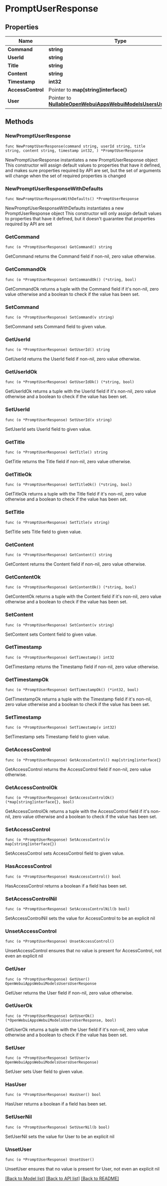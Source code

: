 # PromptUserResponse

## Properties

Name | Type | Description | Notes
------------ | ------------- | ------------- | -------------
**Command** | **string** |  | 
**UserId** | **string** |  | 
**Title** | **string** |  | 
**Content** | **string** |  | 
**Timestamp** | **int32** |  | 
**AccessControl** | Pointer to **map[string]interface{}** |  | [optional] 
**User** | Pointer to [**NullableOpenWebuiAppsWebuiModelsUsersUserResponse**](OpenWebuiAppsWebuiModelsUsersUserResponse.md) |  | [optional] 

## Methods

### NewPromptUserResponse

`func NewPromptUserResponse(command string, userId string, title string, content string, timestamp int32, ) *PromptUserResponse`

NewPromptUserResponse instantiates a new PromptUserResponse object
This constructor will assign default values to properties that have it defined,
and makes sure properties required by API are set, but the set of arguments
will change when the set of required properties is changed

### NewPromptUserResponseWithDefaults

`func NewPromptUserResponseWithDefaults() *PromptUserResponse`

NewPromptUserResponseWithDefaults instantiates a new PromptUserResponse object
This constructor will only assign default values to properties that have it defined,
but it doesn't guarantee that properties required by API are set

### GetCommand

`func (o *PromptUserResponse) GetCommand() string`

GetCommand returns the Command field if non-nil, zero value otherwise.

### GetCommandOk

`func (o *PromptUserResponse) GetCommandOk() (*string, bool)`

GetCommandOk returns a tuple with the Command field if it's non-nil, zero value otherwise
and a boolean to check if the value has been set.

### SetCommand

`func (o *PromptUserResponse) SetCommand(v string)`

SetCommand sets Command field to given value.


### GetUserId

`func (o *PromptUserResponse) GetUserId() string`

GetUserId returns the UserId field if non-nil, zero value otherwise.

### GetUserIdOk

`func (o *PromptUserResponse) GetUserIdOk() (*string, bool)`

GetUserIdOk returns a tuple with the UserId field if it's non-nil, zero value otherwise
and a boolean to check if the value has been set.

### SetUserId

`func (o *PromptUserResponse) SetUserId(v string)`

SetUserId sets UserId field to given value.


### GetTitle

`func (o *PromptUserResponse) GetTitle() string`

GetTitle returns the Title field if non-nil, zero value otherwise.

### GetTitleOk

`func (o *PromptUserResponse) GetTitleOk() (*string, bool)`

GetTitleOk returns a tuple with the Title field if it's non-nil, zero value otherwise
and a boolean to check if the value has been set.

### SetTitle

`func (o *PromptUserResponse) SetTitle(v string)`

SetTitle sets Title field to given value.


### GetContent

`func (o *PromptUserResponse) GetContent() string`

GetContent returns the Content field if non-nil, zero value otherwise.

### GetContentOk

`func (o *PromptUserResponse) GetContentOk() (*string, bool)`

GetContentOk returns a tuple with the Content field if it's non-nil, zero value otherwise
and a boolean to check if the value has been set.

### SetContent

`func (o *PromptUserResponse) SetContent(v string)`

SetContent sets Content field to given value.


### GetTimestamp

`func (o *PromptUserResponse) GetTimestamp() int32`

GetTimestamp returns the Timestamp field if non-nil, zero value otherwise.

### GetTimestampOk

`func (o *PromptUserResponse) GetTimestampOk() (*int32, bool)`

GetTimestampOk returns a tuple with the Timestamp field if it's non-nil, zero value otherwise
and a boolean to check if the value has been set.

### SetTimestamp

`func (o *PromptUserResponse) SetTimestamp(v int32)`

SetTimestamp sets Timestamp field to given value.


### GetAccessControl

`func (o *PromptUserResponse) GetAccessControl() map[string]interface{}`

GetAccessControl returns the AccessControl field if non-nil, zero value otherwise.

### GetAccessControlOk

`func (o *PromptUserResponse) GetAccessControlOk() (*map[string]interface{}, bool)`

GetAccessControlOk returns a tuple with the AccessControl field if it's non-nil, zero value otherwise
and a boolean to check if the value has been set.

### SetAccessControl

`func (o *PromptUserResponse) SetAccessControl(v map[string]interface{})`

SetAccessControl sets AccessControl field to given value.

### HasAccessControl

`func (o *PromptUserResponse) HasAccessControl() bool`

HasAccessControl returns a boolean if a field has been set.

### SetAccessControlNil

`func (o *PromptUserResponse) SetAccessControlNil(b bool)`

 SetAccessControlNil sets the value for AccessControl to be an explicit nil

### UnsetAccessControl
`func (o *PromptUserResponse) UnsetAccessControl()`

UnsetAccessControl ensures that no value is present for AccessControl, not even an explicit nil
### GetUser

`func (o *PromptUserResponse) GetUser() OpenWebuiAppsWebuiModelsUsersUserResponse`

GetUser returns the User field if non-nil, zero value otherwise.

### GetUserOk

`func (o *PromptUserResponse) GetUserOk() (*OpenWebuiAppsWebuiModelsUsersUserResponse, bool)`

GetUserOk returns a tuple with the User field if it's non-nil, zero value otherwise
and a boolean to check if the value has been set.

### SetUser

`func (o *PromptUserResponse) SetUser(v OpenWebuiAppsWebuiModelsUsersUserResponse)`

SetUser sets User field to given value.

### HasUser

`func (o *PromptUserResponse) HasUser() bool`

HasUser returns a boolean if a field has been set.

### SetUserNil

`func (o *PromptUserResponse) SetUserNil(b bool)`

 SetUserNil sets the value for User to be an explicit nil

### UnsetUser
`func (o *PromptUserResponse) UnsetUser()`

UnsetUser ensures that no value is present for User, not even an explicit nil

[[Back to Model list]](../README.md#documentation-for-models) [[Back to API list]](../README.md#documentation-for-api-endpoints) [[Back to README]](../README.md)


